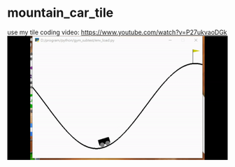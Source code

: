 # mountain_car_tile
use my tile coding
video:
https://www.youtube.com/watch?v=P27ukvaoDGk
![](https://github.com/angusfang/mountain_car_tile/blob/master/result.gif)
